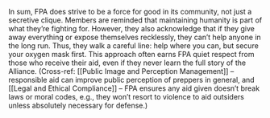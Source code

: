 In sum, FPA does strive to be a force for good in its community, not just a secretive clique. Members are reminded that maintaining humanity is part of what they’re fighting for. However, they also acknowledge that if they give away everything or expose themselves recklessly, they can’t help anyone in the long run. Thus, they walk a careful line: help where you can, but secure your oxygen mask first. This approach often earns FPA quiet respect from those who receive their aid, even if they never learn the full story of the Alliance. (Cross-ref: [[Public Image and Perception Management]] – responsible aid can improve public perception of preppers in general, and [[Legal and Ethical Compliance]] – FPA ensures any aid given doesn’t break laws or moral codes, e.g., they won’t resort to violence to aid outsiders unless absolutely necessary for defense.)
